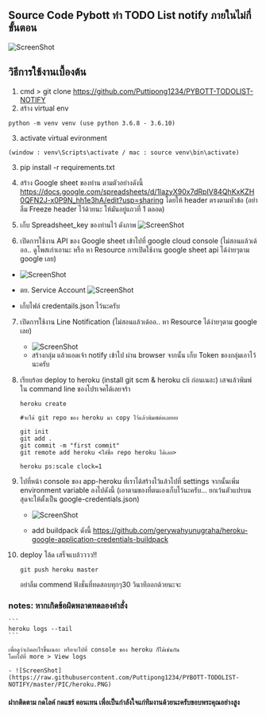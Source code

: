 ## Source Code Pybott ทำ TODO List notify ภายในไม่กี่ขั้นตอน

![ScreenShot](https://scontent.fbkk22-2.fna.fbcdn.net/v/t1.0-9/118233601_647323549491993_4702889884263288407_n.png?_nc_cat=106&_nc_sid=19369f&_nc_ohc=5ofwRkRQ-BkAX8cVUAa&_nc_ht=scontent.fbkk22-2.fna&oh=f9f8974bc86fadad933de603079f5d9e&oe=5F6BF6CC)

## วิธีการใช้งานเบื้องต้น
1. cmd > git clone https://github.com/Puttipong1234/PYBOTT-TODOLIST-NOTIFY
2. สร้าง virtual env 
```
python -m venv venv (use python 3.6.8 - 3.6.10)
```
3. activate virtual evironment 
```
(window : venv\Scripts\activate / mac : source venv\bin\activate)
```
3. pip install -r requirements.txt
4. สร้าง Google sheet ของท่าน ตามตัวอย่างดังนี้ https://docs.google.com/spreadsheets/d/1lazyX90x7dRpIV84QhKxKZH0QFN2J-x0P9N_hh1e3hA/edit?usp=sharing โดยให้ header ตรงตามหัวข้อ (อย่าลืม Freeze header ไว้ด้วยนะ ให้มันอยู่แถวที่ 1 ตลอด)

5. เก็บ Spreadsheet_key ของท่านไว้ ดังภาพ
![ScreenShot](https://finnbarsmithdotcom.files.wordpress.com/2014/08/spreadsheet-key.png)

6. เปิดการใช้งาน API ของ Google sheet เข้าไปที่ google cloud console (ไม่สอนแล้วเด้ออ.. ดูโพสเก่าเอานะ หรือ หา Resource การเปิดใช้งาน google sheet api ได้ง่ายๆตาม google เลย)
 - ![ScreenShot](https://raw.githubusercontent.com/Puttipong1234/PYBOTT-TODOLIST-NOTIFY/master/PIC/gcp_api.PNG)
 - ตย. Service Account ![ScreenShot](https://raw.githubusercontent.com/Puttipong1234/PYBOTT-TODOLIST-NOTIFY/master/PIC/service%20account.PNG)
 
 - เก็บไฟล์ credentails.json ไว้นะครับ

7. เปิดการใช้งาน Line Notification (ไม่สอนแล้วเด้ออ.. หา Resource ได้ง่ายๆตาม google เลย)
    - ![ScreenShot](https://raw.githubusercontent.com/Puttipong1234/PYBOTT-TODOLIST-NOTIFY/master/PIC/line.PNG)
    - สร้างกลุ่ม แล้วแอดเจ้า notify เข้าไป ผ่าน browser จากนั้น เก็บ Token ของกลุ่มเอาไว้นะครับ

8. เรียบร้อย deploy to heroku (install git scm & heroku cli ก่อนเนอะ) เสจแล้วพิมพ์ใน command line ของโปรเจคได้เลยจร้า
    ```
    heroku create

    #จะได้ git repo ของ heroku มา copy ไว้แล้วพิมพ์ต่อเลยยย

    git init
    git add .
    git commit -m "first commit"
    git remote add heroku <ใส่ชื่อ repo heroku ได้เลย>

    heroku ps:scale clock=1
    ```

9. ไปที่หน้า console ของ app-heroku ที่เราได้สร้างไว้แล้วไปที่ settings
    จากนั้นเพิ่ม environment variable ลงไปดังนี้ (เอาตามของที่ตนเองเก็บไว้นะครับ... ยกเว้นตัวแปรบนสุดจะให้ตั้งเป็น google-credentials.json)
    - ![ScreenShot](https://raw.githubusercontent.com/Puttipong1234/PYBOTT-TODOLIST-NOTIFY/master/PIC/heroku.PNG)

    - add buildpack ดังนี้ https://github.com/gerywahyunugraha/heroku-google-application-credentials-buildpack

10. deploy โล้ด เสร็จแบล้วววว!!
    ```
    git push heroku master
    ```
    อย่าลืม commend ฟังชั่นที่ทดสอบทุกๆ30 วินาทีออกด้วยนะจะ
### notes: หากเกิดข้อผิดพลาดทดลองคำสั่ง

    ```
    heroku logs --tail
    ```

    เพื่อดูว่าเกิดอะไรขึ้นเนอะ หรือจะไปที่ console ของ heroku ก็ได้เช่นกัน
    โดยไปที่ more > View logs

    - ![ScreenShot](https://raw.githubusercontent.com/Puttipong1234/PYBOTT-TODOLIST-NOTIFY/master/PIC/heroku.PNG)






#### ฝากติดตาม กดไลค์ กดแชร์ คอนเทน เพื่อเป็นกำลังใจแก่ทีมงานด้วยนะครับขอบพระคุณอย่างสูง